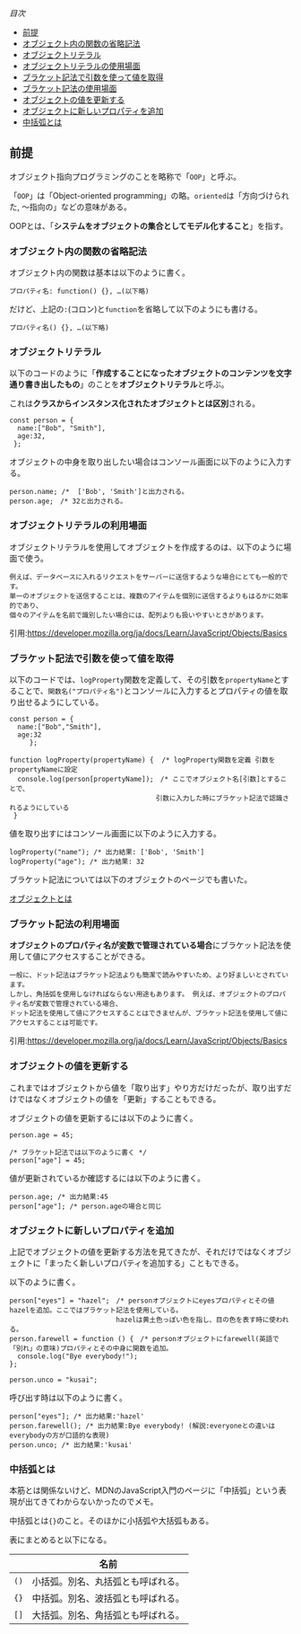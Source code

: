 *目次*
* [前提](#前提)
* [オブジェクト内の関数の省略記法](#オブジェクト内の関数の省略記法)
* [オブジェクトリテラル](#オブジェクトリテラル)
* [オブジェクトリテラルの使用場面](#オブジェクトリテラルの使用場面)
* [ブラケット記法で引数を使って値を取得](#ブラケット記法で引数を使って値を取得)
* [ブラケット記法の使用場面](#ブラケット記法の使用場面)
* [オブジェクトの値を更新する](#オブジェクトの値を更新する)
* [オブジェクトに新しいプロパティを追加](#オブジェクトに新しいプロパティを追加)
* [中括弧とは](#中括弧とは)
## 前提
オブジェクト指向プログラミングのことを略称で「`OOP`」と呼ぶ。

「`OOP`」は「Object-oriented programming」の略。`oriented`は「方向づけられた, ～指向の」などの意味がある。

OOPとは、「**システムをオブジェクトの集合としてモデル化すること**」を指す。

### オブジェクト内の関数の省略記法

オブジェクト内の関数は基本は以下のように書く。

```
プロパティ名: function() {}, …(以下略)
```

だけど、上記の`:`(コロン)と`function`を省略して以下のようにも書ける。

```
プロパティ名() {}, …(以下略)
```

### オブジェクトリテラル

以下のコードのように「**作成することになったオブジェクトのコンテンツを文字通り書き出したもの**」のことを**オブジェクトリテラル**と呼ぶ。

これは**クラスからインスタンス化されたオブジェクトとは区別**される。
```
const person = {
  name:["Bob", "Smith"],
  age:32,
 };
```
オブジェクトの中身を取り出したい場合はコンソール画面に以下のように入力する。

```
person.name; /*  ['Bob', 'Smith']と出力される。
person.age;　/* 32と出力される。
```

### オブジェクトリテラルの利用場面
オブジェクトリテラルを使用してオブジェクトを作成するのは、以下のように場面で使う。

```
例えば、データベースに入れるリクエストをサーバーに送信するような場合にとても一般的です。
単一のオブジェクトを送信することは、複数のアイテムを個別に送信するよりもはるかに効率的であり、
個々のアイテムを名前で識別したい場合には、配列よりも扱いやすいときがあります。
```
引用:https://developer.mozilla.org/ja/docs/Learn/JavaScript/Objects/Basics

### ブラケット記法で引数を使って値を取得
以下のコードでは、`logProperty`関数を定義して、その引数を`propertyName`とすることで、`関数名("プロパティ名")`とコンソールに入力するとプロパティの値を取り出せるようにしている。

```
const person = {
  name:["Bob","Smith"],
  age:32
     };

function logProperty(propertyName) {  /* logProperty関数を定義 引数をpropertyNameに設定
  console.log(person[propertyName]);　/* ここでオブジェクト名[引数]とすることで、
　　　　　　　　　　　　　　　　　　　　　　引数に入力した時にブラケット記法で認識されるようにしている
 }
```

値を取り出すにはコンソール画面に以下のように入力する。

```
logProperty("name"); /* 出力結果: ['Bob', 'Smith']
logProperty("age"); /* 出力結果: 32
```

ブラケット記法については以下のオブジェクトのページでも書いた。

[オブジェクトとは](https://github.com/ren-github-account/Today-I-Learned/blob/main/JavaScript/%E3%82%AA%E3%83%96%E3%82%B8%E3%82%A7%E3%82%AF%E3%83%88%E3%81%A8%E3%81%AF.md)

### ブラケット記法の利用場面
**オブジェクトのプロパティ名が変数で管理されている場合**にブラケット記法を使用して値にアクセスすることができる。

```
一般に、ドット記法はブラケット記法よりも簡潔で読みやすいため、より好ましいとされています。
しかし、角括弧を使用しなければならない用途もあります。 例えば、オブジェクトのプロパティ名が変数で管理されている場合、
ドット記法を使用して値にアクセスすることはできませんが、ブラケット記法を使用して値にアクセスすることは可能です。
```
引用:https://developer.mozilla.org/ja/docs/Learn/JavaScript/Objects/Basics

### オブジェクトの値を更新する

これまではオブジェクトから値を「取り出す」やり方だけだったが、取り出すだけではなくオブジェクトの値を「更新」することもできる。

オブジェクトの値を更新するには以下のように書く。

```
person.age = 45;

/* ブラケット記法では以下のように書く */
person["age"] = 45;
```
値が更新されているか確認するには以下のように書く。

```
person.age; /* 出力結果:45
person["age"]; /* person.ageの場合と同じ
```

### オブジェクトに新しいプロパティを追加

上記でオブジェクトの値を更新する方法を見てきたが、それだけではなくオブジェクトに「まったく新しいプロパティを追加する」こともできる。

以下のように書く。

```
person["eyes"] = "hazel";　/* personオブジェクトにeyesプロパティとその値hazelを追加。ここではブラケット記法を使用している。
　　　　　　　　　　　　　　　　hazelは黄土色っぽい色を指し、目の色を表す時に使われる。
person.farewell = function () {　/* personオブジェクトにfarewell(英語で「別れ」の意味)プロパティとその中身に関数を追加。
  console.log("Bye everybody!");
};

person.unco = "kusai";
```

呼び出す時は以下のように書く。

```
person["eyes"]; /* 出力結果:'hazel'
person.farewell(); /* 出力結果:Bye everybody! (解説:everyoneとの違いはeverybodyの方が口語的な表現)
person.unco; /* 出力結果:'kusai'
```

### 中括弧とは

本筋とは関係ないけど、MDNのJavaScript入門のページに「中括弧」という表現が出てきてわからないかったのでメモ。

中括弧とは`{}`のこと。そのほかに小括弧や大括弧もある。

表にまとめると以下になる。

||名前|
|-|-|
|`()`|小括弧。別名、丸括弧とも呼ばれる。|
|`{}`|中括弧。別名、波括弧とも呼ばれる。|
|`[]`|大括弧。別名、角括弧とも呼ばれる。|




